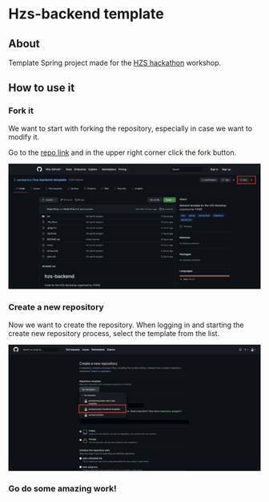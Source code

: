 # Hzs-backend template

## About

Template Spring project made for the [HZS hackathon](https://fonis.rs/hakaton-za-srednjoskolce/)
workshop.

## How to use it

### Fork it

We want to start with forking the repository, especially in case we want to
modify it.

Go to the [repo link](https://github.com/pavleprica/hzs-backend-template) and in the upper
right corner click the fork button.

![Fork repository](images/fork.png)

### Create a new repository

Now we want to create the repository. When logging in and starting the create 
new repository process, select the template from the list.

![Create repository](images/create-repo.png)

### Go do some amazing work!